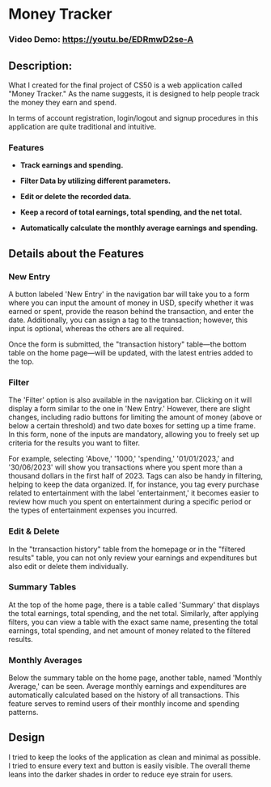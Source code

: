 # Money Tracker
### Video Demo:  <https://youtu.be/EDRmwD2se-A>
## Description:
What I created for the final project of CS50 is a web application called "Money Tracker." As the name suggests, it is designed to help people track the money they earn and spend.

In terms of account registration, login/logout and signup procedures in this application are quite traditional and intuitive.

### Features

- **Track earnings and spending.**

- **Filter Data by utilizing different parameters.**

- **Edit or delete the recorded data.**

- **Keep a record of total earnings, total spending, and the net total.**

- **Automatically calculate the monthly average earnings and spending.**

## Details about the Features

### New Entry
A button labeled 'New Entry' in the navigation bar will take you to a form where you can input the amount of money in USD, specify whether it was earned or spent, provide the reason behind the transaction, and enter the date. Additionally, you can assign a tag to the transaction; however, this input is optional, whereas the others are all required.

Once the form is submitted, the "transaction history" table—the bottom table on the home page—will be updated, with the latest entries added to the top.

### Filter
The 'Filter' option is also available in the navigation bar. Clicking on it will display a form similar to the one in 'New Entry.' However, there are slight changes, including radio buttons for limiting the amount of money (above or below a certain threshold) and two date boxes for setting up a time frame. In this form, none of the inputs are mandatory, allowing you to freely set up criteria for the results you want to filter.

For example, selecting 'Above,' '1000,' 'spending,' '01/01/2023,' and '30/06/2023' will show you transactions where you spent more than a thousand dollars in the first half of 2023. Tags can also be handy in filtering, helping to keep the data organized. If, for instance, you tag every purchase related to entertainment with the label 'entertainment,' it becomes easier to review how much you spent on entertainment during a specific period or the types of entertainment expenses you incurred.

### Edit & Delete
In the "trransaction history" table from the homepage or in the "filtered results" table, you can not only review your earnings and expenditures but also edit or delete them individually.

### Summary Tables
At the top of the home page, there is a table called 'Summary' that displays the total earnings, total spending, and the net total. Similarly, after applying filters, you can view a table with the exact same name, presenting the total earnings, total spending, and net amount of money related to the filtered results.

### Monthly Averages
Below the summary table on the home page, another table, named 'Monthly Average,' can be seen. Average monthly earnings and expenditures are automatically calculated based on the history of all transactions. This feature serves to remind users of their monthly income and spending patterns.

## Design
I tried to keep the looks of the application as clean and minimal as possible. I tried to ensure every text and button is easily visible. The overall theme leans into the darker shades in order to reduce eye strain for users.
